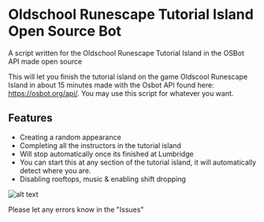# Oldschool Runescape Tutorial Island Open Source Bot
A script written for the Oldschool Runescape Tutorial Island in the OSBot API made open source

This will let you finish the tutorial island on the game Oldscool Runescape Island in about 15 minutes made with the Osbot API found here: https://osbot.org/api/. You may use this script for whatever you want.

## Features
* Creating a random appearance
* Completing all the instructors in the tutorial island
* Will stop automatically once its finished at Lumbridge
* You can start this at any section of the tutorial island, it will automatically detect where you are.
* Disabling rooftops, music & enabling shift dropping

![alt text](https://i.gyazo.com/2edc451fd920fcc4ad1740db45de73e5.png)

Please let any errors know in the "Issues"
